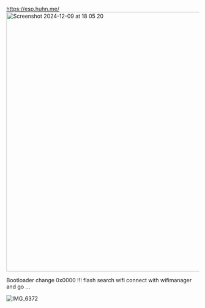 https://esp.huhn.me/
<img width="678" alt="Screenshot 2024-12-09 at 18 05 20" src="https://github.com/user-attachments/assets/f0548f2d-9a61-4460-a1ea-3cd728dfb4ad">

Bootloader change 0x0000 !!!
flash search wifi connect with wifimanager and go ...


![IMG_6372](https://github.com/user-attachments/assets/ba1a87f2-9370-4231-b0ad-2bb20c4000f2)

